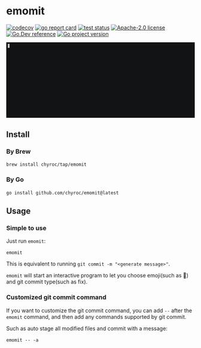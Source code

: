 # emomit

[![codecov](https://codecov.io/gh/chyroc/emomit/branch/master/graph/badge.svg?token=Z73T6YFF80)](https://codecov.io/gh/chyroc/emomit)
[![go report card](https://goreportcard.com/badge/github.com/chyroc/emomit "go report card")](https://goreportcard.com/report/github.com/chyroc/emomit)
[![test status](https://github.com/chyroc/emomit/actions/workflows/test.yml/badge.svg)](https://github.com/chyroc/emomit/actions)
[![Apache-2.0 license](https://img.shields.io/badge/License-Apache%202.0-brightgreen.svg)](https://opensource.org/licenses/Apache-2.0)
[![Go.Dev reference](https://img.shields.io/badge/go.dev-reference-blue?logo=go&logoColor=white)](https://pkg.go.dev/github.com/chyroc/emomit)
[![Go project version](https://badge.fury.io/go/github.com%2Fchyroc%2Femomit.svg)](https://badge.fury.io/go/github.com%2Fchyroc%2Femomit)

![](demo.gif)

## Install

### By Brew

```shell
brew install chyroc/tap/emomit
```

### By Go

```shell
go install github.com/chyroc/emomit@latest
```

## Usage

### Simple to use

Just run `emomit`:

```shell
emomit
```

This is equivalent to running `git commit -m "<generate message>"`.

`emomit` will start an interactive program to let you choose emoji(such as 🐛) and git commit type(such as fix).

### Customized git commit command

If you want to customize the git commit command, you can add `--` after the `emomit` command, and then add any commands supported by git commit.

Such as auto stage all modified files and commit with a message:

```shell
emomit -- -a
```